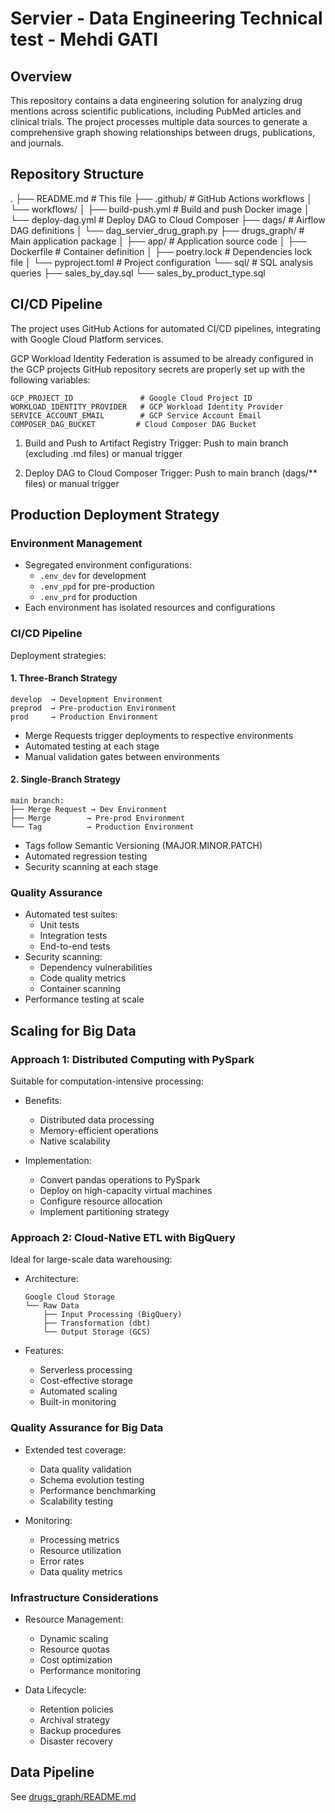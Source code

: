 # Servier - Data Engineering Technical test - Mehdi GATI

## Overview
This repository contains a data engineering solution for analyzing drug mentions across scientific publications, including PubMed articles and clinical trials. The project processes multiple data sources to generate a comprehensive graph showing relationships between drugs, publications, and journals.

## Repository Structure
.
├── README.md                 # This file
├── .github/                  # GitHub Actions workflows
│   └── workflows/
│       ├── build-push.yml   # Build and push Docker image
│       └── deploy-dag.yml   # Deploy DAG to Cloud Composer
├── dags/                     # Airflow DAG definitions
│   └── dag_servier_drug_graph.py
├── drugs_graph/             # Main application package
│   ├── app/                 # Application source code
│   ├── Dockerfile          # Container definition
│   ├── poetry.lock        # Dependencies lock file
│   └── pyproject.toml     # Project configuration
└── sql/                     # SQL analysis queries
    ├── sales_by_day.sql
    └── sales_by_product_type.sql

## CI/CD Pipeline
The project uses GitHub Actions for automated CI/CD pipelines, integrating with Google Cloud Platform services.

GCP Workload Identity Federation is assumed to be already configured in the GCP projects
GitHub repository secrets are properly set up with the following variables:
```
GCP_PROJECT_ID               # Google Cloud Project ID
WORKLOAD_IDENTITY_PROVIDER   # GCP Workload Identity Provider
SERVICE_ACCOUNT_EMAIL        # GCP Service Account Email
COMPOSER_DAG_BUCKET         # Cloud Composer DAG Bucket
```

1. Build and Push to Artifact Registry
Trigger: Push to main branch (excluding .md files) or manual trigger

2. Deploy DAG to Cloud Composer
Trigger: Push to main branch (dags/** files) or manual trigger

## Production Deployment Strategy

### Environment Management
- Segregated environment configurations:
  - `.env_dev` for development
  - `.env_ppd` for pre-production
  - `.env_prd` for production
- Each environment has isolated resources and configurations

### CI/CD Pipeline
Deployment strategies:

#### 1. Three-Branch Strategy
```
develop  → Development Environment
preprod  → Pre-production Environment
prod     → Production Environment
```
- Merge Requests trigger deployments to respective environments
- Automated testing at each stage
- Manual validation gates between environments

#### 2. Single-Branch Strategy
```
main branch:
├── Merge Request → Dev Environment
├── Merge        → Pre-prod Environment
└── Tag          → Production Environment
```
- Tags follow Semantic Versioning (MAJOR.MINOR.PATCH)
- Automated regression testing
- Security scanning at each stage

### Quality Assurance
- Automated test suites:
  - Unit tests
  - Integration tests
  - End-to-end tests
- Security scanning:
  - Dependency vulnerabilities
  - Code quality metrics
  - Container scanning
- Performance testing at scale

## Scaling for Big Data

### Approach 1: Distributed Computing with PySpark
Suitable for computation-intensive processing:

- Benefits:
  - Distributed data processing
  - Memory-efficient operations
  - Native scalability

- Implementation:
  - Convert pandas operations to PySpark
  - Deploy on high-capacity virtual machines
  - Configure resource allocation
  - Implement partitioning strategy

### Approach 2: Cloud-Native ETL with BigQuery
Ideal for large-scale data warehousing:

- Architecture:
  ```
  Google Cloud Storage
  └── Raw Data
      ├── Input Processing (BigQuery)
      ├── Transformation (dbt)
      └── Output Storage (GCS)
  ```

- Features:
  - Serverless processing
  - Cost-effective storage
  - Automated scaling
  - Built-in monitoring

### Quality Assurance for Big Data
- Extended test coverage:
  - Data quality validation
  - Schema evolution testing
  - Performance benchmarking
  - Scalability testing

- Monitoring:
  - Processing metrics
  - Resource utilization
  - Error rates
  - Data quality metrics

### Infrastructure Considerations
- Resource Management:
  - Dynamic scaling
  - Resource quotas
  - Cost optimization
  - Performance monitoring

- Data Lifecycle:
  - Retention policies
  - Archival strategy
  - Backup procedures
  - Disaster recovery

## Data Pipeline
See [drugs_graph/README.md](drugs_graph/README.md)
